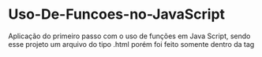 # Uso-De-Funcoes-no-JavaScript
Aplicação do primeiro passo com o uso de funções em Java Script, sendo esse 
projeto um arquivo do tipo .html porém foi feito somente dentro da tag <script>
ou seja javaScrip


<h1 align="center"> PRINCIPAIS FUNÇÕES USADAS NO JAVASCRIPT </h1>

<p align="center">
<img width="400" height="300" src="https://user-images.githubusercontent.com/79464488/227384118-17895d6e-079e-4bfa-b793-dce541bd6cb6.png">
<img width="400" height="300" src="https://user-images.githubusercontent.com/79464488/227384427-62984797-ad9b-414b-b8d8-fbaff8a205b6.png">
</p>


![Badge em Desenvolvimento](http://img.shields.io/static/v1?label=STATUS&message=EM%20DESENVOLVIMENTO&color=GREEN&style=for-the-badge)

 
<h2>Descrição do Projeto</h2>

Projeto desenvolvido para informar sobre o Maleo que é uma ave muito incrível, e também algumas espécies de aves belas, foi desenvolvido somente com HTML e CSS puro,
sendo responsível para 3 principais tamanhos de telas apartir de tamanhos 390, 1024 e 1728px

<h2> :hammer: Funcionalidades do projeto</h2>

- `Funcionalidade 1`: Informar o quão incrível é a ave Maleo
- `Funcionalidade 2`: Mostrar algumas espécies de aves exóticas e belas
- `Funcionalidade 3`: Uma preparação para um futuro back-end para receber informações vindas do usuário, 
                      através do preenchimento do formulário
- `Funcionalidade 4`: Demonstrar uma técina de responsividade, através do inicio com "mobile first" a qual 
                      sucede e facilita para demais resoluções de telas
 
<h2> 📁 Acesso ao projeto</h2>

https://moliveira7.github.io/First-page/


<h2> 🛠 Tecnologias </h2>

As seguintes ferramentas foram usadas na construção do projeto:

- [HTML](https://developer.mozilla.org/en-US/docs/Web/HTML)
- [CSS](https://developer.mozilla.org/en-US/docs/Web/CSS)


<h2> Autor </h2>

[<img src="https://user-images.githubusercontent.com/79464488/227403813-ee4aa30f-fa86-443e-a9b2-6a056945c377.jpeg" width=115><br><sub>Miqueias dOliveira</sub>](https://github.com/Moliveira7)


